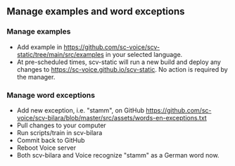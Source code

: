 ## Manage examples and word exceptions
### Manage examples
- Add example in https://github.com/sc-voice/scv-static/tree/main/src/examples in your selected language.
- At pre-scheduled times, scv-static will run a new build and deploy any changes to https://sc-voice.github.io/scv-static. No action is required by the manager.
### Manage word exceptions
- Add new exception, i.e. "stamm", on GitHub https://github.com/sc-voice/scv-bilara/blob/master/src/assets/words-en-exceptions.txt
- Pull changes to your computer
- Run scripts/train in scv-bilara
- Commit back to GitHub
- Reboot Voice server
- Both scv-bilara and Voice recognize "stamm" as a German word now.
